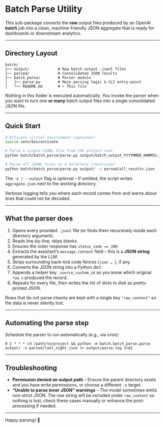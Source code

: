 # Batch Parse Utility

This sub-package converts the **raw** output files produced by an OpenAI
**batch** job into a clean, machine-friendly JSON aggregate that is ready for
dashboards or downstream analytics.

---

## Directory Layout

```
batch/
├── output/             # Raw batch output .jsonl files
├── parsed/             # Consolidated JSON results
├── batch_parse/        # Parser module
│   ├── parse.py        # Main parsing logic & CLI entry-point
│   └── README.md       # ← This file
```

Nothing in this folder is executed automatically.  You invoke the parser when
you want to turn one **or many** batch output files into a single consolidated
JSON file.

---

## Quick Start

```bash
# Activate virtual environment (optional)
source venv/bin/activate

# Parse a single JSONL file from the project root
python batch/batch_parse/parse.py output/batch_output_YYYYMMDD_HHMMSS.jsonl -o parsed/results.json

# Parse all JSONL files in a directory (recursive)
python batch/batch_parse/parse.py output/ -o parsed/all_results.json
```

The `-o / --output` flag is optional – if omitted, the script writes
`aggregate.json` next to the working directory.

Verbose logging tells you where each record comes from and warns about lines
that could not be decoded.

---

## What the parser does

1. Opens every provided `.jsonl` file (or finds them recursively inside each
   directory argument).
2. Reads line-by-line; skips blanks.
3. Ensures the outer response has `status_code == 200`.
4. Extracts the assistant’s `message.content` field – this is a **JSON
   string** generated by the LLM.
5. Strips surrounding back-tick code fences (```json … ```), if any.
6. Converts the JSON string into a Python dict.
7. Appends a helper key `_source_custom_id` so you know which original
   `row_n` produced the record.
8. Repeats for every file, then writes the *list* of dicts to disk as
   pretty-printed JSON.

Rows that do not parse cleanly are kept with a single key `"raw_content"` so
the data is never silently lost.

---

## Automating the parse step

Schedule the parser to run automatically (e.g., via cron):

```cron
0 2 * * * cd /path/to/project && python -m batch.batch_parse.parse output/ -o parsed/last_night.json >> output/parse.log 2>&1
```

---

## Troubleshooting

* **Permission denied on output path** – Ensure the parent directory exists
  and you have write permissions, or choose a different `-o` target.
* **“Unable to parse inner JSON” warnings** – The model sometimes emits
  non-strict JSON.  The raw string will be included under `raw_content` so
  nothing is lost; check these cases manually or enhance the post-processing
  if needed.

---

Happy parsing! 🎉
